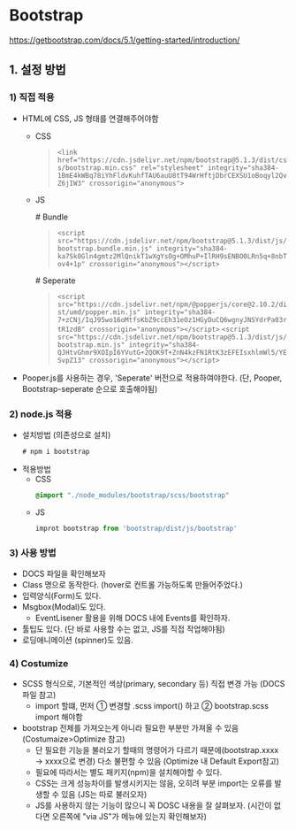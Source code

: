 # Bootstrap
<https://getbootstrap.com/docs/5.1/getting-started/introduction/>
## 1. 설정 방법
### 1) 직접 적용
- HTML에 CSS, JS 형태를 연결해주어야함
    - CSS
        > `<link href="https://cdn.jsdelivr.net/npm/bootstrap@5.1.3/dist/css/bootstrap.min.css" rel="stylesheet" integrity="sha384-1BmE4kWBq78iYhFldvKuhfTAU6auU8tT94WrHftjDbrCEXSU1oBoqyl2QvZ6jIW3" crossorigin="anonymous">`
    - JS

        \# Bundle
        > `<script src="https://cdn.jsdelivr.net/npm/bootstrap@5.1.3/dist/js/bootstrap.bundle.min.js" integrity="sha384-ka7Sk0Gln4gmtz2MlQnikT1wXgYsOg+OMhuP+IlRH9sENBO0LRn5q+8nbTov4+1p" crossorigin="anonymous"></script>`

        \# Seperate
        >`<script src="https://cdn.jsdelivr.net/npm/@popperjs/core@2.10.2/dist/umd/popper.min.js" integrity="sha384-7+zCNj/IqJ95wo16oMtfsKbZ9ccEh31eOz1HGyDuCQ6wgnyJNSYdrPa03rtR1zdB" crossorigin="anonymous"></script>`
        `<script src="https://cdn.jsdelivr.net/npm/bootstrap@5.1.3/dist/js/bootstrap.min.js" integrity="sha384-QJHtvGhmr9XOIpI6YVutG+2QOK9T+ZnN4kzFN1RtK3zEFEIsxhlmWl5/YESvpZ13" crossorigin="anonymous"></script>`
- Pooper.js를 사용하는 경우, 'Seperate' 버전으로 적용하여야한다. (단, Pooper, Bootstrap-seperate 순으로 호출해야됨)

### 2) node.js 적용
-  설치방법 (의존성으로 설치)
    ```
    # npm i bootstrap
    ``` 
- 적용방법
    - CSS
        ```css
        @import "./node_modules/bootstrap/scss/bootstrap"
        ```
    - JS
        ```js
        improt bootstrap from 'bootstrap/dist/js/bootstrap'
        ```
### 3) 사용 방법
- DOCS 파일을 확인해보자
- Class 명으로 동작한다. (hover로 컨트롤 가능하도록 만들어주었다.)
- 입력양식(Form)도 있다.
- Msgbox(Modal)도 있다.
    - EventLisener 활용을 위해 DOCS 내에 Events를 확인하자.
- 툴팁도 있다. (단 바로 사용할 수는 없고,  JS를 직접 작업해야됨)
- 로딩애니메이션 (spinner)도 있음.

### 4) Costumize
- SCSS 형식으로, 기본적인 색상(primary, secondary 등) 직접 변경 가능 (DOCS 파일 참고)
    - import 할떄, 먼저 ① 변경할 .scss import() 하고 ② bootstrap.scss import 해야함
- bootstrap 전체를 가져오는게 아니라 필요한 부분만 가져올 수 있음 (Costumaize>Optimize 참고)
    - 단 필요한 기능을 불러오기 할때의 명령어가 다르기 때문에(bootstrap.xxxx → xxxx으로 변경) 다소 불편할 수 있음 (Optimize 내 Default Export참고)
    - 필요에 따라서는 별도 패키지(npm)을 설치해야할 수 있다.
    - CSS는 크게 성능차이를 발생시키지는 않음, 오히려 부분 import는 오류를 발생할 수 있음 (JS는 따로 불러오자)
    - JS를 사용하지 않는 기능이 많으니 꼭 DOSC 내용을 잘 살펴보자. (시간이 없다면 오른쪽에 "via JS"가 메뉴에 있는지 확인해보자)






